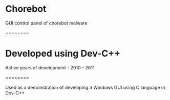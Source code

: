 Chorebot
========

GUI control panel of chorebot malware

========

Developed using Dev-C++
========

Active years of development - 2010 - 2011

========

Used as a demonstration of developing a Windows GUI using C language in Dev-C++

